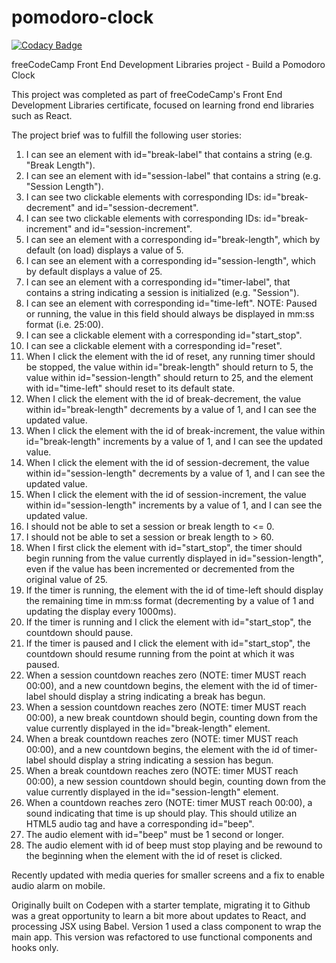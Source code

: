 # pomodoro-clock

[![Codacy Badge](https://app.codacy.com/project/badge/Grade/90ab92e13d5c4f669eabaf58adc27673)](https://www.codacy.com/gh/tupelobound/pomodoro-clock/dashboard?utm_source=github.com&amp;utm_medium=referral&amp;utm_content=tupelobound/pomodoro-clock&amp;utm_campaign=Badge_Grade)

freeCodeCamp Front End Development Libraries project - Build a Pomodoro Clock

This project was completed as part of freeCodeCamp's Front End Development Libraries certificate, focused on learning frond end libraries such as React.

The project brief was to fulfill the following user stories:

1.  I can see an element with id="break-label" that contains a string (e.g. "Break Length").
2.  I can see an element with id="session-label" that contains a string (e.g. "Session Length").
3.  I can see two clickable elements with corresponding IDs: id="break-decrement" and id="session-decrement".
4.  I can see two clickable elements with corresponding IDs: id="break-increment" and id="session-increment".
5.  I can see an element with a corresponding id="break-length", which by default (on load) displays a value of 5.
6.  I can see an element with a corresponding id="session-length", which by default displays a value of 25.
7.  I can see an element with a corresponding id="timer-label", that contains a string indicating a session is initialized (e.g. "Session").
8.  I can see an element with corresponding id="time-left". NOTE: Paused or running, the value in this field should always be displayed in mm:ss format (i.e. 25:00).
9.  I can see a clickable element with a corresponding id="start_stop".
10. I can see a clickable element with a corresponding id="reset".
11. When I click the element with the id of reset, any running timer should be stopped, the value within id="break-length" should return to 5, the value within id="session-length" should return to 25, and the element with id="time-left" should reset to its default state.
12. When I click the element with the id of break-decrement, the value within id="break-length" decrements by a value of 1, and I can see the updated value.
13. When I click the element with the id of break-increment, the value within id="break-length" increments by a value of 1, and I can see the updated value.
14. When I click the element with the id of session-decrement, the value within id="session-length" decrements by a value of 1, and I can see the updated value.
15. When I click the element with the id of session-increment, the value within id="session-length" increments by a value of 1, and I can see the updated value.
16. I should not be able to set a session or break length to <= 0.
17. I should not be able to set a session or break length to > 60.
18. When I first click the element with id="start_stop", the timer should begin running from the value currently displayed in id="session-length", even if the value has been incremented or decremented from the original value of 25.
19. If the timer is running, the element with the id of time-left should display the remaining time in mm:ss format (decrementing by a value of 1 and updating the display every 1000ms).
20. If the timer is running and I click the element with id="start_stop", the countdown should pause.
21. If the timer is paused and I click the element with id="start_stop", the countdown should resume running from the point at which it was paused.
22. When a session countdown reaches zero (NOTE: timer MUST reach 00:00), and a new countdown begins, the element with the id of timer-label should display a string indicating a break has begun.
23. When a session countdown reaches zero (NOTE: timer MUST reach 00:00), a new break countdown should begin, counting down from the value currently displayed in the id="break-length" element.
24. When a break countdown reaches zero (NOTE: timer MUST reach 00:00), and a new countdown begins, the element with the id of timer-label should display a string indicating a session has begun.
25. When a break countdown reaches zero (NOTE: timer MUST reach 00:00), a new session countdown should begin, counting down from the value currently displayed in the id="session-length" element.
26. When a countdown reaches zero (NOTE: timer MUST reach 00:00), a sound indicating that time is up should play. This should utilize an HTML5 audio tag and have a corresponding id="beep".
27. The audio element with id="beep" must be 1 second or longer.
28. The audio element with id of beep must stop playing and be rewound to the beginning when the element with the id of reset is clicked.

Recently updated with media queries for smaller screens and a fix to enable audio alarm on mobile.

Originally built on Codepen with a starter template, migrating it to Github was a great opportunity to learn a bit more about updates to React, and processing JSX using Babel. Version 1 used a class component to wrap the main app. This version was refactored to use functional components and hooks only.

